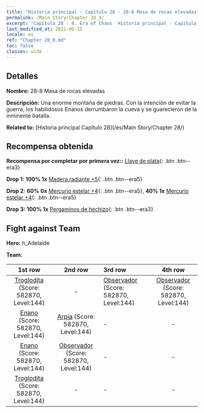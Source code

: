 ```yaml
---
title: "Historia principal - Capítulo 28 - 28-8 Masa de rocas elevadas"
permalink: /Main Story/Chapter 28_8/
excerpt: "Capítulo 28 - 8. Era of Chaos  Historia principal - Capítulo 28_8. 28-8 Masa de rocas elevadas"
last_modified_at: 2021-06-15
locale: es
ref: "Chapter 28_8.md"
toc: false
classes: wide
---
```


## Detalles

 **Nombre:** 28-8 Masa de rocas elevadas

 **Descripción:** Una enorme montaña de piedras. Con la intención de evitar la guerra, los habilidosos Enanos derrumbaron la cueva y se guarecieron de la inminente batalla.

 **Related to:** [Historia principal Capítulo 28](/es/Main Story/Chapter 28/)

## Recompensa obtenida

 **Recompensa por completar por primera vez::** [Llave de plata](/ItemsES/con_693/){: .btn .btn--era3}

 **Drop 1:** **100% 1x** [Madera radiante +5](/ItemsES/mat_97/){: .btn .btn--era5}

 **Drop 2:** **60% 0x** [Mercurio estelar +4](/ItemsES/mat_91/){: .btn .btn--era5}, **40% 1x** [Mercurio estelar +4](/ItemsES/mat_91/){: .btn .btn--era5}

 **Drop 3:** **100% 1x** [Pergaminos de hechizo](/ItemsES/con_694/){: .btn .btn--era3}


## Fight against Team
 **Hero:** h_Adelaide

 **Team:**


  | 1st row | 2nd row | 3rd row | 4th row |
  |:----:|:----:|:----|:----:|
  | [Troglodita](/es/units/Troglodyte/) (Score: 582870, Level:144)  | - | [Observador](/es/units/Beholder/) (Score: 582870, Level:144)  | [Observador](/es/units/Beholder/) (Score: 582870, Level:144)  |
  | [Enano](/es/units/Dwarf/) (Score: 582870, Level:144)  | [Arpía](/es/units/Harpy/) (Score: 582870, Level:144)  | - | - |
  | [Enano](/es/units/Dwarf/) (Score: 582870, Level:144)  | [Observador](/es/units/Beholder/) (Score: 582870, Level:144)  | - | - |
  | [Troglodita](/es/units/Troglodyte/) (Score: 582870, Level:144)  | - | - | - |



